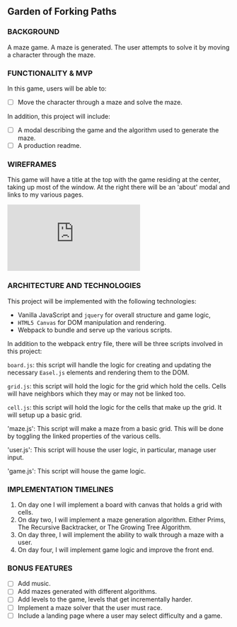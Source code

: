 ## Garden of Forking Paths

### BACKGROUND

  A maze game. A maze is generated. The user attempts to solve it by moving a character through the maze.

### FUNCTIONALITY & MVP

  In this game, users will be able to:

  - [ ] Move the character through a maze and solve the maze.

  In addition, this project will include:

  - [ ] A modal describing the game and the algorithm used to generate the maze.
  - [ ] A production readme.

### WIREFRAMES

  This game will have a title at the top with the game residing at the center,
  taking up most of the window. At the right there will be an 'about' modal and links to my various pages.

  ![wireframes](https://github.com/calebomusic/Garden-of-Forking-Paths/blob/master/docs/mazes-wireframes.html)

### ARCHITECTURE AND TECHNOLOGIES

This project will be implemented with the following technologies:

- Vanilla JavaScript and `jquery` for overall structure and game logic,
- `HTML5 Canvas` for DOM manipulation and rendering.
- Webpack to bundle and serve up the various scripts.

In addition to the webpack entry file, there will be three scripts involved in this project:

`board.js`: this script will handle the logic for creating and updating the necessary `Easel.js` elements and rendering them to the DOM.

`grid.js`: this script will hold the logic for the grid which hold the cells.
Cells will have neighbors which they may or may not be linked too.

`cell.js`: this script will hold the logic for the cells that make up the grid. It will setup up a basic grid.

'maze.js': This script will make a maze from a basic grid. This will be done by toggling the linked properties of the various cells.

'user.js': This script will house the user logic, in particular, manage user input.

'game.js': This script will house the game logic.


### IMPLEMENTATION TIMELINES

  1.  On day one I will implement a board with canvas that holds a grid with cells.
  2.  On day two, I will implement a maze generation algorithm. Either Prims, The Recursive Backtracker, or The Growing Tree Algorithm.
  3.  On day three, I will implement the ability to walk through a maze with a user.
  4.  On day four, I will implement game logic and improve the front end.

### BONUS FEATURES
- [ ] Add music.
- [ ] Add mazes generated with different algorithms.
- [ ] Add levels to the game, levels that get incrementally harder.
- [ ] Implement a maze solver that the user must race.
- [ ] Include a landing page where a user may select difficulty and a game.
